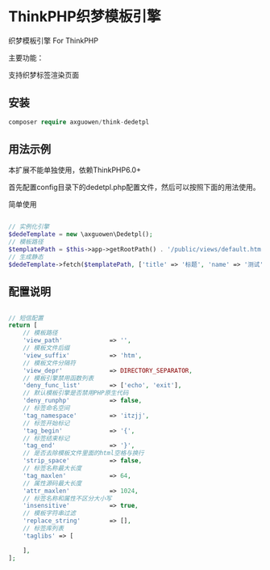 # ThinkPHP织梦模板引擎

织梦模板引擎 For ThinkPHP

主要功能：

支持织梦标签渲染页面

## 安装

~~~php
composer require axguowen/think-dedetpl
~~~

## 用法示例

本扩展不能单独使用，依赖ThinkPHP6.0+

首先配置config目录下的dedetpl.php配置文件，然后可以按照下面的用法使用。

简单使用

~~~php

// 实例化引擎
$dedeTemplate = new \axguowen\Dedetpl();
// 模板路径
$templatePath = $this->app->getRootPath() . '/public/views/default.htm';
// 生成静态
$dedeTemplate->fetch($templatePath, ['title' => '标题', 'name' => '测试']);

~~~

## 配置说明

~~~php

// 短信配置
return [
    // 模板路径
    'view_path'             => '',
    // 模板文件后缀
    'view_suffix'           => 'htm',
    // 模板文件分隔符
    'view_depr'             => DIRECTORY_SEPARATOR,
    // 模板引擎禁用函数列表
    'deny_func_list'        => ['echo', 'exit'],
    // 默认模板引擎是否禁用PHP原生代码
    'deny_runphp'           => false,
    // 标签命名空间
    'tag_namespace'         => 'itzjj',
    // 标签开始标记
    'tag_begin'             => '{',
    // 标签结束标记
    'tag_end'               => '}',
    // 是否去除模板文件里面的html空格与换行
    'strip_space'           => false,
    // 标签名称最大长度
    'tag_maxlen'            => 64,
    // 属性源码最大长度
    'attr_maxlen'           => 1024,
    // 标签名称和属性不区分大小写
    'insensitive'           => true,
    // 模板字符串过滤
    'replace_string'        => [],
    // 标签库列表
    'taglibs' => [

    ],
];

~~~